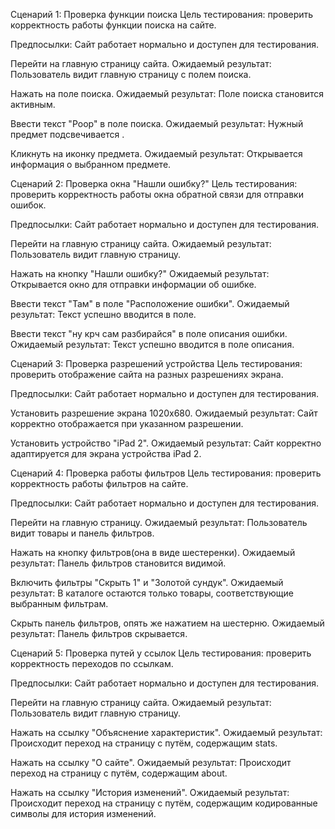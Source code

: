 Сценарий 1: Проверка функции поиска
Цель тестирования: проверить корректность работы функции поиска на сайте.

Предпосылки: Сайт работает нормально и доступен для тестирования.

Перейти на главную страницу сайта.
Ожидаемый результат: Пользователь видит главную страницу с полем поиска.

Нажать на поле поиска.
Ожидаемый результат: Поле поиска становится активным.

Ввести текст "Poop" в поле поиска.
Ожидаемый результат: Нужный предмет подсвечивается .

Кликнуть на иконку предмета.
Ожидаемый результат: Открывается информация о выбранном предмете.

Сценарий 2: Проверка окна "Нашли ошибку?"
Цель тестирования: проверить корректность работы окна обратной связи для отправки ошибок.

Предпосылки: Сайт работает нормально и доступен для тестирования.

Перейти на главную страницу сайта.
Ожидаемый результат: Пользователь видит главную страницу.

Нажать на кнопку "Нашли ошибку?"
Ожидаемый результат: Открывается окно для отправки информации об ошибке.

Ввести текст "Там" в поле "Расположение ошибки".
Ожидаемый результат: Текст успешно вводится в поле.

Ввести текст "ну крч сам разбирайся" в поле описания ошибки.
Ожидаемый результат: Текст успешно вводится в поле описания.

Сценарий 3: Проверка разрешений устройства
Цель тестирования: проверить отображение сайта на разных разрешениях экрана.

Предпосылки: Сайт работает нормально и доступен для тестирования.

Установить разрешение экрана 1020x680.
Ожидаемый результат: Сайт корректно отображается при указанном разрешении.

Установить устройство "iPad 2".
Ожидаемый результат: Сайт корректно адаптируется для экрана устройства iPad 2.

Сценарий 4: Проверка работы фильтров
Цель тестирования: проверить корректность работы фильтров на сайте.

Предпосылки: Сайт работает нормально и доступен для тестирования.

Перейти на главную страницу.
Ожидаемый результат: Пользователь видит товары и панель фильтров.

Нажать на кнопку фильтров(она в виде шестеренки).
Ожидаемый результат: Панель фильтров становится видимой.

Включить фильтры "Скрыть 1" и "Золотой сундук".
Ожидаемый результат: В каталоге остаются только товары, соответствующие выбранным фильтрам.

Скрыть панель фильтров, опять же нажатием на шестерню.
Ожидаемый результат: Панель фильтров скрывается.

Сценарий 5: Проверка путей у ссылок
Цель тестирования: проверить корректность переходов по ссылкам.

Предпосылки: Сайт работает нормально и доступен для тестирования.

Перейти на главную страницу сайта.
Ожидаемый результат: Пользователь видит главную страницу.

Нажать на ссылку "Объяснение характеристик".
Ожидаемый результат: Происходит переход на страницу с путём, содержащим stats.

Нажать на ссылку "О сайте".
Ожидаемый результат: Происходит переход на страницу с путём, содержащим about.

Нажать на ссылку "История изменений".
Ожидаемый результат: Происходит переход на страницу с путём, содержащим кодированные символы для история изменений.
